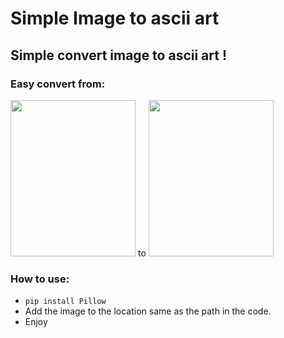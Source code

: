# Simple Image to ascii art
## Simple convert image to ascii art !
### Easy convert from: 
<img src="https://user-images.githubusercontent.com/82939233/128507785-f5ac65d4-7bb4-495a-a835-a254e2d7d7a1.jpg"  width="200" height="250" />
to
<img src="https://user-images.githubusercontent.com/82939233/128507395-a86f6ff6-999e-43c5-833e-25dff97a1768.png"  width="200" height="250" />

### How to use:
- `pip install Pillow`
- Add the image to the location same as the path in the code.
- Enjoy 
